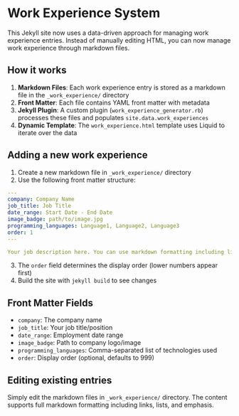 # Work Experience System

This Jekyll site now uses a data-driven approach for managing work experience entries. Instead of manually editing HTML, you can now manage work experience through markdown files.

## How it works

1. **Markdown Files**: Each work experience entry is stored as a markdown file in the `_work_experience/` directory
2. **Front Matter**: Each file contains YAML front matter with metadata
3. **Jekyll Plugin**: A custom plugin (`work_experience_generator.rb`) processes these files and populates `site.data.work_experiences`
4. **Dynamic Template**: The `work_experience.html` template uses Liquid to iterate over the data

## Adding a new work experience

1. Create a new markdown file in `_work_experience/` directory
2. Use the following front matter structure:

```yaml
---
company: Company Name
job_title: Job Title
date_range: Start Date - End Date
image_badge: path/to/image.jpg
programming_languages: Language1, Language2, Language3
order: 1
---

Your job description here. You can use markdown formatting including links, bold text, etc.
```

3. The `order` field determines the display order (lower numbers appear first)
4. Build the site with `jekyll build` to see changes

## Front Matter Fields

- `company`: The company name
- `job_title`: Your job title/position
- `date_range`: Employment date range
- `image_badge`: Path to company logo/image
- `programming_languages`: Comma-separated list of technologies used
- `order`: Display order (optional, defaults to 999)

## Editing existing entries

Simply edit the markdown files in `_work_experience/` directory. The content supports full markdown formatting including links, lists, and emphasis.
